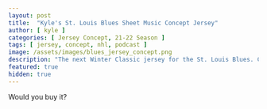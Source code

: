 ```yaml
---
layout: post
title:  "Kyle's St. Louis Blues Sheet Music Concept Jersey"
author: [ kyle ]
categories: [ Jersey Concept, 21-22 Season ]
tags: [ jersey, concept, nhl, podcast ]
image: /assets/images/blues_jersey_concept.png
description: "The next Winter Classic jersey for the St. Louis Blues. Calling it now."
featured: true
hidden: true
---
```


Would you buy it?
